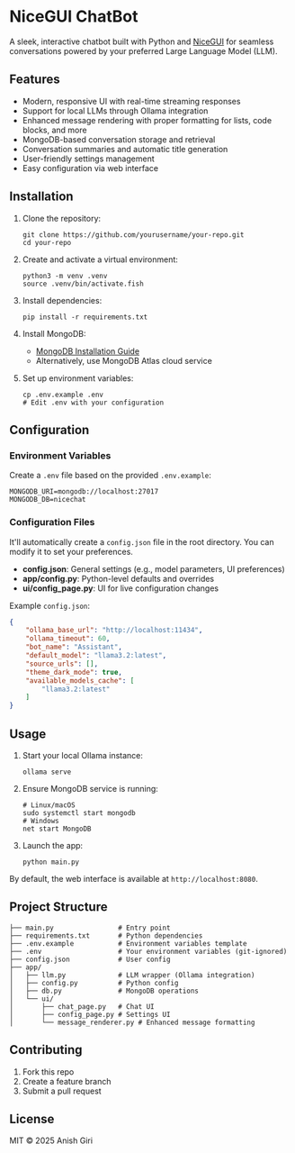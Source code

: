 # NiceGUI ChatBot

A sleek, interactive chatbot built with Python and [NiceGUI](https://nicegui.io/) for seamless conversations powered by your preferred Large Language Model (LLM).

## Features

- Modern, responsive UI with real-time streaming responses
- Support for local LLMs through Ollama integration
- Enhanced message rendering with proper formatting for lists, code blocks, and more
- MongoDB-based conversation storage and retrieval
- Conversation summaries and automatic title generation
- User-friendly settings management
- Easy configuration via web interface

## Installation

1. Clone the repository:
   ```fish
   git clone https://github.com/yourusername/your-repo.git
   cd your-repo
   ```

2. Create and activate a virtual environment:
   ```fish
   python3 -m venv .venv
   source .venv/bin/activate.fish
   ```

3. Install dependencies:
   ```fish
   pip install -r requirements.txt
   ```

4. Install MongoDB:
   - [MongoDB Installation Guide](https://docs.mongodb.com/manual/installation/)
   - Alternatively, use MongoDB Atlas cloud service

5. Set up environment variables:
   ```fish
   cp .env.example .env
   # Edit .env with your configuration
   ```

## Configuration

### Environment Variables

Create a `.env` file based on the provided `.env.example`:

```env
MONGODB_URI=mongodb://localhost:27017
MONGODB_DB=nicechat
```

### Configuration Files

It'll automatically create a `config.json` file in the root directory. You can modify it to set your preferences.
- **config.json**: General settings (e.g., model parameters, UI preferences)
- **app/config.py**: Python-level defaults and overrides
- **ui/config_page.py**: UI for live configuration changes

Example `config.json`:
```json
{
    "ollama_base_url": "http://localhost:11434",
    "ollama_timeout": 60,
    "bot_name": "Assistant",
    "default_model": "llama3.2:latest",
    "source_urls": [],
    "theme_dark_mode": true,
    "available_models_cache": [
        "llama3.2:latest"
    ]
}
```

## Usage

1. Start your local Ollama instance:
   ```fish
   ollama serve
   ```

2. Ensure MongoDB service is running:
   ```fish
   # Linux/macOS
   sudo systemctl start mongodb
   # Windows
   net start MongoDB
   ```

3. Launch the app:
   ```fish
   python main.py
   ```

By default, the web interface is available at `http://localhost:8080`.

## Project Structure

```
├── main.py                # Entry point
├── requirements.txt       # Python dependencies
├── .env.example           # Environment variables template
├── .env                   # Your environment variables (git-ignored)
├── config.json            # User config
├── app/
│   ├── llm.py             # LLM wrapper (Ollama integration)
│   ├── config.py          # Python config
│   ├── db.py              # MongoDB operations
│   └── ui/
│       ├── chat_page.py   # Chat UI
│       ├── config_page.py # Settings UI
│       └── message_renderer.py # Enhanced message formatting
```

## Contributing

1. Fork this repo
2. Create a feature branch
3. Submit a pull request

## License

MIT © 2025 Anish Giri
